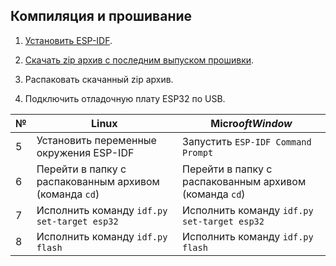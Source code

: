 ## Компиляция и прошивание

1. [Установить ESP-IDF](https://docs.espressif.com/projects/esp-idf/en/latest/esp32/get-started).

2. [Скачать zip архив с последним выпуском прошивки](https://github.com/txgk/mcu-playground/releases).

3. Распаковать скачанный zip архив.

4. Подключить отладочную плату ESP32 по USB.

| № | Linux                                                  | Micro$oft Window$                                      |
|---|--------------------------------------------------------|--------------------------------------------------------|
| 5 | Установить переменные окружения ESP-IDF                | Запустить `ESP-IDF Command Prompt`                     |
| 6 | Перейти в папку с распакованным архивом (команда `cd`) | Перейти в папку с распакованным архивом (команда `cd`) |
| 7 | Исполнить команду `idf.py set-target esp32`            | Исполнить команду `idf.py set-target esp32`            |
| 8 | Исполнить команду `idf.py flash`                       | Исполнить команду `idf.py flash`                       |
